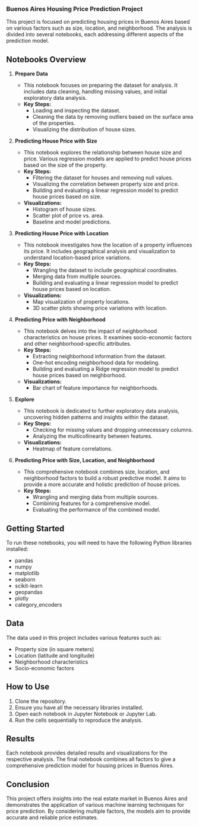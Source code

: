 ### Buenos Aires Housing Price Prediction Project

This project is focused on predicting housing prices in Buenos Aires based on various factors such as size, location, and neighborhood. The analysis is divided into several notebooks, each addressing different aspects of the prediction model.

## Notebooks Overview

1. **Prepare Data**
   - This notebook focuses on preparing the dataset for analysis. It includes data cleaning, handling missing values, and initial exploratory data analysis.
   - **Key Steps:**
     - Loading and inspecting the dataset.
     - Cleaning the data by removing outliers based on the surface area of the properties.
     - Visualizing the distribution of house sizes.

2. **Predicting House Price with Size**
   - This notebook explores the relationship between house size and price. Various regression models are applied to predict house prices based on the size of the property.
   - **Key Steps:**
     - Filtering the dataset for houses and removing null values.
     - Visualizing the correlation between property size and price.
     - Building and evaluating a linear regression model to predict house prices based on size.
   - **Visualizations:**
     - Histogram of house sizes.
     - Scatter plot of price vs. area.
     - Baseline and model predictions.

3. **Predicting House Price with Location**
   - This notebook investigates how the location of a property influences its price. It includes geographical analysis and visualization to understand location-based price variations.
   - **Key Steps:**
     - Wrangling the dataset to include geographical coordinates.
     - Merging data from multiple sources.
     - Building and evaluating a linear regression model to predict house prices based on location.
   - **Visualizations:**
     - Map visualization of property locations.
     - 3D scatter plots showing price variations with location.

4. **Predicting Price with Neighborhood**
   - This notebook delves into the impact of neighborhood characteristics on house prices. It examines socio-economic factors and other neighborhood-specific attributes.
   - **Key Steps:**
     - Extracting neighborhood information from the dataset.
     - One-hot encoding neighborhood data for modeling.
     - Building and evaluating a Ridge regression model to predict house prices based on neighborhood.
   - **Visualizations:**
     - Bar chart of feature importance for neighborhoods.

5. **Explore**
   - This notebook is dedicated to further exploratory data analysis, uncovering hidden patterns and insights within the dataset.
   - **Key Steps:**
     - Checking for missing values and dropping unnecessary columns.
     - Analyzing the multicollinearity between features.
   - **Visualizations:**
     - Heatmap of feature correlations.

6. **Predicting Price with Size, Location, and Neighborhood**
   - This comprehensive notebook combines size, location, and neighborhood factors to build a robust predictive model. It aims to provide a more accurate and holistic prediction of house prices.
   - **Key Steps:**
     - Wrangling and merging data from multiple sources.
     - Combining features for a comprehensive model.
     - Evaluating the performance of the combined model.

## Getting Started

To run these notebooks, you will need to have the following Python libraries installed:
- pandas
- numpy
- matplotlib
- seaborn
- scikit-learn
- geopandas
- plotly
- category_encoders

## Data

The data used in this project includes various features such as:
- Property size (in square meters)
- Location (latitude and longitude)
- Neighborhood characteristics
- Socio-economic factors

## How to Use

1. Clone the repository.
2. Ensure you have all the necessary libraries installed.
3. Open each notebook in Jupyter Notebook or Jupyter Lab.
4. Run the cells sequentially to reproduce the analysis.

## Results

Each notebook provides detailed results and visualizations for the respective analysis. The final notebook combines all factors to give a comprehensive prediction model for housing prices in Buenos Aires.

## Conclusion

This project offers insights into the real estate market in Buenos Aires and demonstrates the application of various machine learning techniques for price prediction. By considering multiple factors, the models aim to provide accurate and reliable price estimates.

